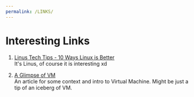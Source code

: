 ```yaml
---
permalink: /LINKS/
---
```


# Interesting Links

1. [Linus Tech Tips - 10 Ways Linux is Better](https://www.youtube.com/watch?v=mAFMJ1LnQu8)<br>
It's Linus, of course it is interesting xd

2. [A Glimpse of VM](https://www.howtogeek.com/196060/beginner-geek-how-to-create-and-use-virtual-machines/)<br>
An article for some context and intro to Virtual Machine. Might be just a tip of an iceberg of VM.
